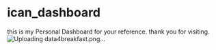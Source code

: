 # ican_dashboard
this  is my Personal Dashboard for your reference.
thank you for visiting.
![Uploading data4breakfast.png…]()
